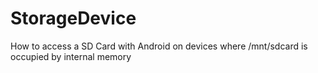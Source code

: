 # StorageDevice
How to access a SD Card with Android on devices where /mnt/sdcard is occupied by internal memory
